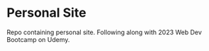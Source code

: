 # Personal Site
Repo containing personal site. Following along with 2023 Web Dev Bootcamp on Udemy.
